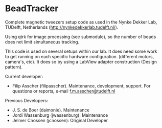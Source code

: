 BeadTracker
===========

Complete magnetic tweezers setup code as used in the Nynke Dekker Lab, TUDelft, Netherlands (http://nynkedekkerlab.tudelft.nl/).

Using qtrk for image processing (see submodule), so the number of beads does not limit simultaneous tracking.

This code is used on several setups within our lab. It does need some work to get running on each specific hardware configuration.
(different motors, camera's, etc). It does so  by using a LabView adapter construction (Design pattern).

Current developer:
- Filip Asscher (filipasscher). Maintenance, development, support. For questions or reports, e-mail f.m.asscher@tudelft.nl

Previous Developers:
- J. S. de Boer (daimonie). Maintenance
- Jordi Wassenburg (jwassenburg): Maintenance
- Jelmer Cnossen (jcnossen): Original Developer
